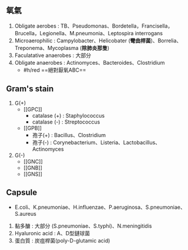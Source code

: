 ## 氧氣
1. Obligate aerobes : TB、Pseudomonas、Bordetella，Francisella，Brucella，Legionella、M.pneumonia、Leptospira interrogans
2. Microaerophilic : Campylobacter、Helicobater (**彎曲桿菌**)、Borrelia、Treponema、Mycoplasma (**除肺炎那隻**)
3. Faculatative anaerobes : 大部分
4. Obligate anaerobes : Actinomyces、Bacteroides、Clostridium
	- #h/red ==絕對厭氧ABC==
## Gram's stain
1. G(+)
	- [[GPC]]
		- catalase (+) : Staphylococcus
		- catalase (-) : Streptococcus
	- [[GPB]]
		- 孢子(+) : Bacillus、Clostridium
		- 孢子(-) : Corynebacterium、Listeria、Lactobacillus、Actinomyces
2. G(-)
	- [[GNC]]
	- [[GNB]]
	- [[GNS]]
## Capsule
- E.coli、K.pneumoniae、H.influenzae、P.aeruginosa、S.pneumoniae、S.aureus
1. 黏多醣 : 大部分 (S.pneumoniae、S.typhi)、N.meningitidis
2. Hyaluronic acid : A、D型鏈球菌
3. 蛋白質 : 炭疽桿菌(poly-D-glutamic acid)
